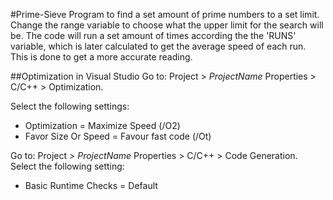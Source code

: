 #Prime-Sieve
Program to find a set amount of prime numbers to a set limit. Change the range variable to choose what the upper limit for the search will be. The code will run a set amount of times according the the 'RUNS' variable, which is later calculated to get the average speed of each run. This is done to get a more accurate reading.

##Optimization in Visual Studio
Go to: Project > *ProjectName* Properties > C/C++ > Optimization. 

Select the following settings:
  - Optimization = Maximize Speed (/O2)
  - Favor Size Or Speed = Favour fast code (/Ot)

Go to: Project > *ProjectName* Properties > C/C++ > Code Generation.
Select the following setting:
 - Basic Runtime Checks = Default
